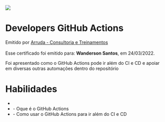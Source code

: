<body>
<main id=root>
<div><div><div>
<p><img src=
"
https://creds.arruda.io/events/developers_github_actions/badge.png
"
 /></p>
</div></div></div>
<div><div><div><div><div><div>
<h1>Developers GitHub Actions</h1>
<div><div>Emitido por <a href="https://arruda.io">Arruda - Consultoria e Treinamentos</a></div><div>&nbsp;</div>
<div>Esse certificado foi emitido para: <strong>Wanderson Santos</strong>, em 24/03/2022.</div>
</div></div>
<p>Foi apresentado como o GitHub Actions pode ir além do CI e CD e apoiar em diversas outras automações dentro do repositório</p>
</div><div>
<h1>Habilidades</h1>
<ul><li></li>
<li>- Oque é o GitHub Actions</li>
<li>- Como usar o GitHub Actions para ir além do CI e CD</li></ul>
</div><div>&nbsp;</div></div></div></div></div></main></body>
